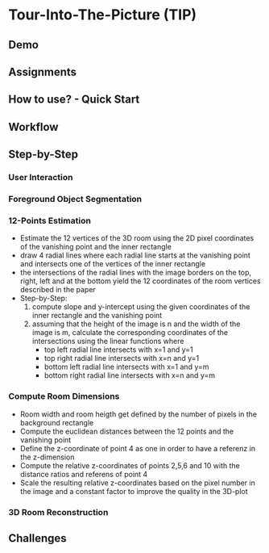 <h1>Tour-Into-The-Picture (TIP)</h1>


<h2>Demo</h2>


<h2>Assignments</h2>


<h2>How to use? - Quick Start</h2>


<h2>Workflow</h2>


<h2>Step-by-Step</h2>

<h3>User Interaction</h3>

<h3>Foreground Object Segmentation</h3>

<h3>12-Points Estimation</h3>

  - Estimate the 12 vertices of the 3D room using the 2D pixel coordinates of the vanishing point and the inner rectangle
  - draw 4 radial lines where each radial line starts at the vanishing point and intersects one of the vertices of the inner rectangle
  - the intersections of the radial lines with the image borders on the top, right, left and at the bottom yield the 12 coordinates of the room vertices described in the paper
  - Step-by-Step:
    1) compute slope and y-intercept using the given coordinates of the inner rectangle and the vanishing point
    2) assuming that the height of the image is n and the width of the image is m, calculate the corresponding coordinates of the intersections using the linear functions where
        - top left radial line intersects with x=1 and y=1
        - top right radial line intersects with x=n and y=1
        - bottom left radial line intersects with x=1 and y=m
        - bottom right radial line intersects with x=n and y=m

<h3>Compute Room Dimensions</h3>

  - Room width and room heigth get defined by the number of pixels in the background rectangle
  - Compute the euclidean distances between the 12 points and the vanishing point
  - Define the z-coordinate of point 4 as one in order to have a referenz in the z-dimension
  - Compute the relative z-coordinates of points 2,5,6 and 10 with the distance ratios and referens of point 4
  - Scale the resulting relative z-coordinates based on the pixel number in the image and a constant factor to improve the quality in the 3D-plot

<h3>3D Room Reconstruction</h3>

<h2>Challenges</h2>
